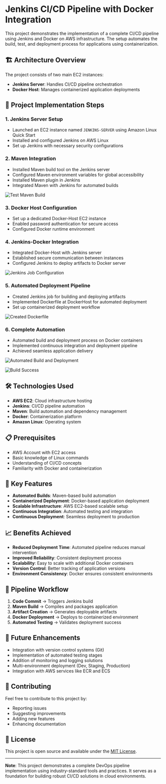 # Jenkins CI/CD Pipeline with Docker Integration

This project demonstrates the implementation of a complete CI/CD pipeline using Jenkins and Docker on AWS infrastructure. The setup automates the build, test, and deployment process for applications using containerization.

## 🏗️ Architecture Overview

The project consists of two main EC2 instances:
- **Jenkins Server**: Handles CI/CD pipeline orchestration
- **Docker Host**: Manages containerized application deployments

## 🚀 Project Implementation Steps

### 1. Jenkins Server Setup
- Launched an EC2 instance named `JENKINS-SERVER` using Amazon Linux Quick Start
- Installed and configured Jenkins on AWS Linux
- Set up Jenkins with necessary security configurations

### 2. Maven Integration
- Installed Maven build tool on the Jenkins server
- Configured Maven environment variables for global accessibility
- Installed Maven plugin in Jenkins
- Integrated Maven with Jenkins for automated builds

![Test Maven Build](./Test-Maven-Build.png)

### 3. Docker Host Configuration
- Set up a dedicated Docker-Host EC2 instance
- Enabled password authentication for secure access
- Configured Docker runtime environment

### 4. Jenkins-Docker Integration
- Integrated Docker-Host with Jenkins server
- Established secure communication between instances
- Configured Jenkins to deploy artifacts to Docker server

![Jenkins Job Configuration](./Jenkin-Job-To-Build-And-Copy-Artifact-To-Docker-Server.png)

### 5. Automated Deployment Pipeline
- Created Jenkins job for building and deploying artifacts
- Implemented Dockerfile at DockerHost for automated deployment
- Set up containerized deployment workflow

![Created Dockerfile](./Created-dockerfile-at-.png)

### 6. Complete Automation
- Automated build and deployment process on Docker containers
- Implemented continuous integration and deployment pipeline
- Achieved seamless application delivery

![Automated Build and Deployment](./Automated-build-and-deployment-on-docker-container.png)

![Build Success](./Build-Success-Automated-build-and-deployment-on-docker-container.png)

## 🛠️ Technologies Used

- **AWS EC2**: Cloud infrastructure hosting
- **Jenkins**: CI/CD pipeline automation
- **Maven**: Build automation and dependency management
- **Docker**: Containerization platform
- **Amazon Linux**: Operating system

## 📋 Prerequisites

- AWS Account with EC2 access
- Basic knowledge of Linux commands
- Understanding of CI/CD concepts
- Familiarity with Docker and containerization

## 🔧 Key Features

- **Automated Builds**: Maven-based build automation
- **Containerized Deployment**: Docker-based application deployment
- **Scalable Infrastructure**: AWS EC2-based scalable setup
- **Continuous Integration**: Automated testing and integration
- **Continuous Deployment**: Seamless deployment to production

## 📈 Benefits Achieved

- **Reduced Deployment Time**: Automated pipeline reduces manual intervention
- **Improved Reliability**: Consistent deployment process
- **Scalability**: Easy to scale with additional Docker containers
- **Version Control**: Better tracking of application versions
- **Environment Consistency**: Docker ensures consistent environments

## 🚦 Pipeline Workflow

1. **Code Commit** → Triggers Jenkins build
2. **Maven Build** → Compiles and packages application
3. **Artifact Creation** → Generates deployable artifacts
4. **Docker Deployment** → Deploys to containerized environment
5. **Automated Testing** → Validates deployment success

## 📝 Future Enhancements

- Integration with version control systems (Git)
- Implementation of automated testing stages
- Addition of monitoring and logging solutions
- Multi-environment deployment (Dev, Staging, Production)
- Integration with AWS services like ECR and ECS

## 🤝 Contributing

Feel free to contribute to this project by:
- Reporting issues
- Suggesting improvements
- Adding new features
- Enhancing documentation

## 📄 License

This project is open source and available under the [MIT License](LICENSE).

---

**Note**: This project demonstrates a complete DevOps pipeline implementation using industry-standard tools and practices. It serves as a foundation for building robust CI/CD solutions in cloud environments.
